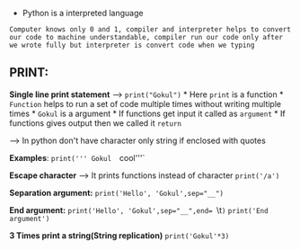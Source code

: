 * Python is a interpreted language

`Computer knows only 0 and 1, compiler and interpreter helps to convert our code to machine understandable, compiler run our code only after we wrote fully but interpreter is convert code when we typing`

## PRINT:

**Single line print statement** --> `print("Gokul")`
		* Here `print` is a function
			* `Function` helps to run a set of code multiple times without writing multiple times 
		* `Gokul` is a argument
			* If functions get input it called as `argument`
			* If functions gives output then we called it `return`

--> In python don't have character only string if enclosed with quotes

**Examples**:
	`print(''' Gokul 
	`cool'''`

**Escape character** --> It prints functions instead of character
	`print('/a')`

**Separation argument:**
	`print('Hello', 'Gokul',sep="__")`

**End argument:**
	`print('Hello', 'Gokul',sep="__",end= `\t`)`
	`print('End argument')`

**3 Times print a string(String replication)**
	`print('Gokul'*3)`


